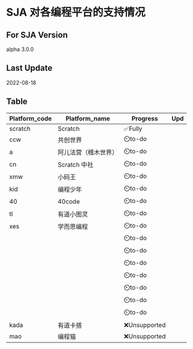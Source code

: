# SJA 对各编程平台的支持情况

## For SJA Version

alpha 3.0.0

## Last Update

2022-08-18

## Table

| Platform_code | Platform_name        | Progress      | Upd |
| ------------- | -------------------- | ------------- | --- |
| scratch       | Scratch              | ✅Fully       |     |
| ccw           | 共创世界             | ⏲️to-do       |     |
| a             | 阿儿法营（稽木世界） | ⏲️to-do       |     |
| cn            | Scratch 中社         | ⏲️to-do       |     |
| xmw           | 小码王               | ⏲️to-do       |     |
| kid           | 编程少年             | ⏲️to-do       |     |
| 40            | 40code               | ⏲️to-do       |     |
| tl            | 有道小图灵           | ⏲️to-do       |     |
| xes           | 学而思编程           | ⏲️to-do       |     |
|               |                      | ⏲️to-do       |     |
|               |                      | ⏲️to-do       |     |
|               |                      | ⏲️to-do       |     |
|               |                      | ⏲️to-do       |     |
|               |                      | ⏲️to-do       |     |
|               |                      | ⏲️to-do       |     |
|               |                      | ⏲️to-do       |     |
| kada          | 有道卡搭             | ❌Unsupported |     |
| mao           | 编程猫               | ❌Unsupported |     |
